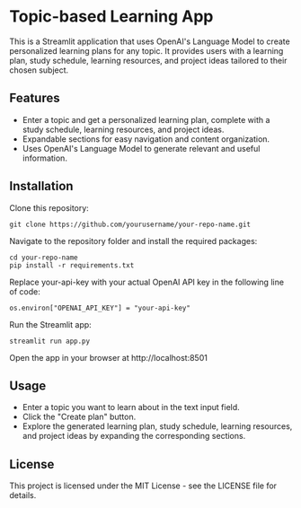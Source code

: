 # Topic-based Learning App

This is a Streamlit application that uses OpenAI's Language Model to create personalized learning plans for any topic. It provides users with a learning plan, study schedule, learning resources, and project ideas tailored to their chosen subject.

## Features

- Enter a topic and get a personalized learning plan, complete with a study schedule, learning resources, and project ideas.
- Expandable sections for easy navigation and content organization.
- Uses OpenAI's Language Model to generate relevant and useful information.

## Installation

Clone this repository:
```
git clone https://github.com/yourusername/your-repo-name.git
```

Navigate to the repository folder and install the required packages:
```
cd your-repo-name
pip install -r requirements.txt
```

Replace your-api-key with your actual OpenAI API key in the following line of code:
```
os.environ["OPENAI_API_KEY"] = "your-api-key"
```

Run the Streamlit app:
```
streamlit run app.py
```

Open the app in your browser at http://localhost:8501

## Usage
- Enter a topic you want to learn about in the text input field.
- Click the "Create plan" button.
- Explore the generated learning plan, study schedule, learning resources, and project ideas by expanding the corresponding sections.

## License
This project is licensed under the MIT License - see the LICENSE file for details.

